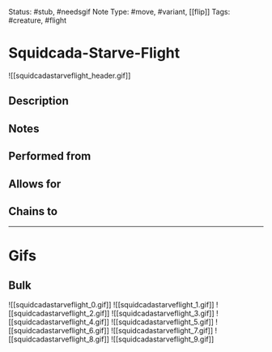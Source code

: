 Status: #stub, #needsgif 
Note Type: #move, #variant, [[flip]]
Tags: #creature, #flight

# Squidcada-Starve-Flight
![[squidcadastarveflight_header.gif]]
## Description


## Notes


## Performed from


## Allows for


## Chains to


___
# Gifs
## Bulk
![[squidcadastarveflight_0.gif]]
![[squidcadastarveflight_1.gif]]
![[squidcadastarveflight_2.gif]]
![[squidcadastarveflight_3.gif]]
![[squidcadastarveflight_4.gif]]
![[squidcadastarveflight_5.gif]]
![[squidcadastarveflight_6.gif]]
![[squidcadastarveflight_7.gif]]
![[squidcadastarveflight_8.gif]]
![[squidcadastarveflight_9.gif]]